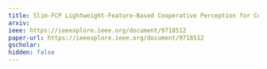 ```yaml
---
title: Slim-FCP Lightweight-Feature-Based Cooperative Perception for Connected Automated Vehicles
arxiv: 
ieee: https://ieeexplore.ieee.org/document/9718512
paper-url: https://ieeexplore.ieee.org/document/9718512
gscholar: 
hidden: false
---
```


